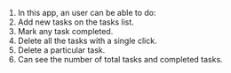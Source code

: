 1. In this app, an user can be able to do:
2. Add new tasks on the tasks list.
3. Mark any task completed.
4. Delete all the tasks with a single click.
5. Delete a particular task.
6. Can see the number of total tasks and completed tasks.
